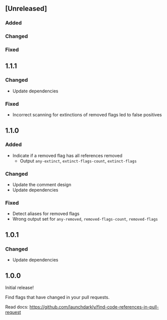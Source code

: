 ## [Unreleased]

### Added

### Changed

### Fixed

## 1.1.1

### Changed

- Update dependencies

### Fixed
- Incorrect scanning for extinctions of removed flags led to false positives

## 1.1.0

### Added
- Indicate if a removed flag has all references removed
  - Output `any-extinct`, `extinct-flags-count`, `extinct-flags`

### Changed
- Update the comment design
- Update dependencies

### Fixed
- Detect aliases for removed flags
- Wrong output set for `any-removed`, `removed-flags-count`, `removed-flags`

## 1.0.1

### Changed
- Update dependencies

## 1.0.0

Initial release!

Find flags that have changed in your pull requests.

Read docs: https://github.com/launchdarkly/find-code-references-in-pull-request 
